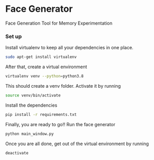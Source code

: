 # Face Generator
Face Generation Tool for Memory Experimentation

### Set up

Install virtualenv to keep all your dependencies in one place.
```bash
sudo apt-get install virtualenv
```

After that, create a virtual environment
```bash
virtualenv venv --python=python3.8
```
This should create a venv folder. Activate it by running
```bash
source venv/bin/activate
```
Install the dependencies
```bash
pip install -r requirements.txt
```

Finally, you are ready to go!! Run the face generator
```bash
python main_window.py
```

Once you are all done, get out of the virtual environment by running
```bash
deactivate
```
